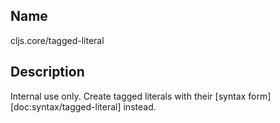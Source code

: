## Name
cljs.core/tagged-literal

## Description

Internal use only.  Create tagged literals with their [syntax form][doc:syntax/tagged-literal] instead.

